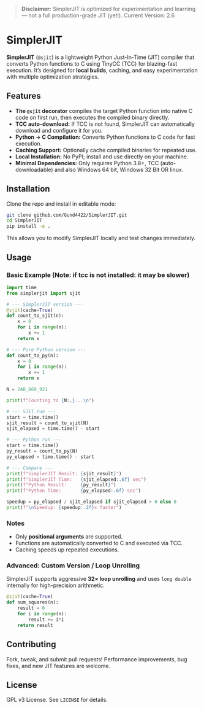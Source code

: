> **Disclaimer:** SimplerJIT is optimized for experimentation and learning — not a full production-grade JIT (yet!).
> Current Version: 2.6
# SimplerJIT

**SimplerJIT** (`@sjit`) is a lightweight Python Just-In-Time (JIT) compiler that converts Python functions to C using TinyCC (TCC) for blazing-fast execution. It’s designed for **local builds**, caching, and easy experimentation with multiple optimization strategies.

## Features

* **The `@sjit` decorator** compiles the target Python function into native C code on first run, then executes the compiled binary directly.
* **TCC auto-download:** If TCC is not found, SimplerJIT can automatically download and configure it for you. 
* **Python → C Compilation:** Converts Python functions to C code for fast execution.
* **Caching Support:** Optionally cache compiled binaries for repeated use.
* **Local Installation:** No PyPI; install and use directly on your machine.
* **Minimal Dependencies:** Only requires Python 3.8+, TCC (auto-downloadable) and also Windows 64 bit, Windows 32 Bit OR linux.
## Installation

Clone the repo and install in editable mode:

```bash
git clone github.com/Gund4422/SimplerJIT.git
cd SimplerJIT
pip install -e .
```

This allows you to modify SimplerJIT locally and test changes immediately.

## Usage

### Basic Example (Note: if tcc is not installed: it may be slower)

```python
import time
from simplerjit import sjit

# --- SimplerJIT version ---
@sjit(cache=True)
def count_to_sjit(n):
    x = 0
    for i in range(n):
        x += 1
    return x

# --- Pure Python version ---
def count_to_py(n):
    x = 0
    for i in range(n):
        x += 1
    return x

N = 248_669_921

print(f"Counting to {N:,}...\n")

# --- SJIT run ---
start = time.time()
sjit_result = count_to_sjit(N)
sjit_elapsed = time.time() - start

# --- Python run ---
start = time.time()
py_result = count_to_py(N)
py_elapsed = time.time() - start

# --- Compare ---
print(f"SimplerJIT Result: {sjit_result}")
print(f"SimplerJIT Time:   {sjit_elapsed:.6f} sec")
print(f"Python Result:     {py_result}")
print(f"Python Time:       {py_elapsed:.6f} sec")

speedup = py_elapsed / sjit_elapsed if sjit_elapsed > 0 else 0
print(f"\nSpeedup: {speedup:.2f}x faster")
```

### Notes

* Only **positional arguments** are supported.
* Functions are automatically converted to C and executed via TCC.
* Caching speeds up repeated executions.

### Advanced: Custom Version / Loop Unrolling

SimplerJIT supports aggressive **32× loop unrolling** and uses `long double` internally for high-precision arithmetic.

```python
@sjit(cache=True)
def sum_squares(n):
    result = 0
    for i in range(n):
        result += i*i
    return result
```

## Contributing

Fork, tweak, and submit pull requests! Performance improvements, bug fixes, and new JIT features are welcome.

## License

GPL v3 License. See `LICENSE` for details.

